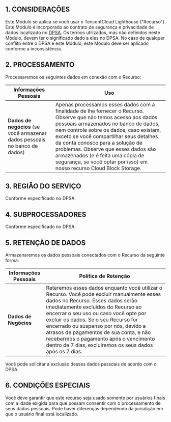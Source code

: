 ## 1\. **CONSIDERAÇÕES**
Este Módulo se aplica se você usar o TencentCloud Lighthouse ("Recurso"). Este Módulo é incorporado ao contrato de segurança e privacidade de dados localizado no  [DPSA](https://intl.cloud.tencent.com/document/product/301/17347). Os termos utilizados, mas não definidos neste Módulo, devem ter o significado dado a eles no DPSA. No caso de qualquer conflito entre o DPSA e este Módulo, este Módulo deve ser aplicado conforme a inconsistência.

## 2\. **PROCESSAMENTO**
Processaremos os seguintes dados em conexão com o Recurso:

| **Informações Pessoais**                                     | **Uso**                                                      |
| ------------------------------------------------------------ | ------------------------------------------------------------ |
| **Dados de negócios**   (se você armazenar dados pessoais no banco de dados) | Apenas processamos esses dados com a finalidade de lhe fornecer o Recurso. Observe que não temos acesso aos dados pessoais armazenados no banco de dados, nem controle sobre os dados, caso existam, exceto se você compartilhar seus detalhes da conta conosco para a solução de problemas. Observe que esses dados são armazenados (e é feita uma cópia de segurança, se você optar por isso) em nosso recurso Cloud Block Storage.|

## 3\. **REGIÃO DO SERVIÇO**
Conforme especificado no DPSA.

## 4\. **SUBPROCESSADORES**
Conforme especificado no DPSA.

## 5\. **RETENÇÃO DE DADOS**
Armazenaremos os dados pessoais conectados com o Recurso da seguinte forma:

| **Informações Pessoais**                                     | **Política de Retenção**                                                      |
| ------------------------------------------------------------ | ------------------------------------------------------------ |
| **Dados de Negócios**|Reteremos esses dados enquanto você utilizar o Recurso. Você pode excluir manualmente esses dados no Recurso. Esses dados serão imediatamente excluídos do Recurso ao encerrar o seu uso ou caso você opte por excluir os dados. Se o seu Recurso for encerrado ou suspenso por nós, devido a atrasos de pagamentos de sua conta, e não recebermos o pagamento após o vencimento dentro de 7 dias, excluiremos os seus dados após os 7 dias. |

Você pode solicitar a exclusão desses dados pessoais de acordo com o DPSA.
## 6\. **CONDIÇÕES ESPECIAIS**
Você deve garantir que este recurso seja usado somente por usuários finais com a idade exigida para que possam consentir com o processamento de seus dados pessoais. Pode haver diferenças dependendo da jurisdição em que o usuário final está localizado.
